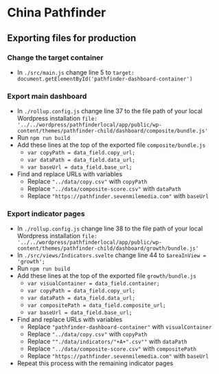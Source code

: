 # China Pathfinder

## Exporting files for production

### Change the target container
* In `./src/main.js` change line 5 to `target: document.getElementById('pathfinder-dashboard-container')`

### Export main dashboard
* In `./rollup.config.js` change line 37 to the file path of your local Wordpress installation `file: '../../wordpress/pathfinderlocal/app/public/wp-content/themes/pathfinder-child/dashboard/composite/bundle.js'`
* Run `npm run build`
* Add these lines at the top of the exported file `composite/bundle.js`
    - `var copyPath = data_field.copy_url;`
    - `var dataPath = data_field.data_url;`
    - `var baseUrl = data_field.base_url;`
* Find and replace URLs with variables
    - Replace `"../data/copy.csv"` with `copyPath`
    - Replace `"../data/composite-score.csv"` with `dataPath`
    - Replace `"https://pathfinder.sevenmilemedia.com"` with `baseUrl`

### Export indicator pages
* In `./rollup.config.js` change line 38 to the file path of your local Wordpress installation `file: '../../wordpress/pathfinderlocal/app/public/wp-content/themes/pathfinder-child/dashboard/growth/bundle.js'`
* In `./src/views/Indicators.svelte` change line 44 to `$areaInView = 'growth';`
* Run `npm run build`
* Add these lines at the top of the exported file `growth/bundle.js`
    - `var visualContainer = data_field.container;`
    - `var copyPath = data_field.copy_url;`
    - `var dataPath = data_field.data_url;`
    - `var compositePath = data_field.composite_url;`
    - `var baseUrl = data_field.base_url;`
* Find and replace URLs with variables
    - Replace `"pathfinder-dashboard-container"` with `visualContainer`
    - Replace `"../data/copy.csv"` with `copyPath`
    - Replace `""./data/indicators/"+A+".csv""` with `dataPath`
    - Replace `"../data/composite-score.csv"` with `compositePath`
    - Replace `"https://pathfinder.sevenmilemedia.com"` with `baseUrl`
* Repeat this process with the remaining indicator pages
